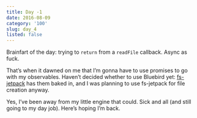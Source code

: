 ```yaml
---
title: Day -1
date: 2016-08-09
category: '100'
slug: day_4
listed: false
---
```


Brainfart of the day: trying to `return` from a `readFile` callback. Async as fuck.

That’s when it dawned on me that I’m gonna have to use promises to go with my observables. Haven’t decided whether to use Bluebird yet: [fs-jetpack](https://github.com/szwacz/fs-jetpack) has them baked in, and I was planning to use fs-jetpack for file creation anyway.

Yes, I’ve been away from my little engine that could. Sick and all (and still going to my day job). Here’s hoping I’m back.